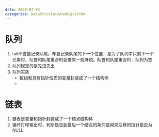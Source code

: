 ```yaml
---
date: 2020-07-02
categories: DataStructureAndAlgorithm
---
```


# 队列

1. tail不直接记录队尾，却要记录队尾的下一个位置，是为了队列中只剩下一个元素时，队首和队尾重合时会带来一些麻烦。队首和队尾重合时，队列为空
2. 队列规定的是先进先出
3. 队列实质
   * 数组和具有指针性质的变量封装成了一个结构体
   * 

# 链表

1. 链表是变量和指针封装成了一个结点结构体
2. 循环打印输出时，判断是否到最后一个结点的条件是用来后移的指针是否为NULL